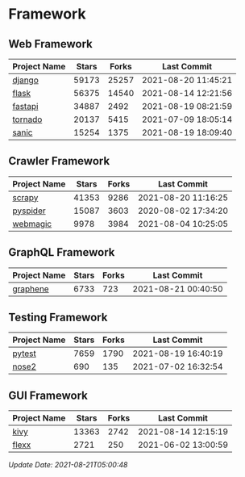 # Framework

## Web Framework
| Project Name | Stars | Forks | Last Commit |
| ------------ | ----- | ----- | ----------- |
| [django](https://github.com/django/django) | 59173 | 25257 | 2021-08-20 11:45:21 |
| [flask](https://github.com/pallets/flask) | 56375 | 14540 | 2021-08-14 12:21:56 |
| [fastapi](https://github.com/tiangolo/fastapi) | 34887 | 2492 | 2021-08-19 08:21:59 |
| [tornado](https://github.com/tornadoweb/tornado) | 20137 | 5415 | 2021-07-09 18:05:14 |
| [sanic](https://github.com/sanic-org/sanic) | 15254 | 1375 | 2021-08-19 18:09:40 |

## Crawler Framework
| Project Name | Stars | Forks | Last Commit |
| ------------ | ----- | ----- | ----------- |
| [scrapy](https://github.com/scrapy/scrapy) | 41353 | 9286 | 2021-08-20 11:16:25 |
| [pyspider](https://github.com/binux/pyspider) | 15087 | 3603 | 2020-08-02 17:34:20 |
| [webmagic](https://github.com/code4craft/webmagic) | 9978 | 3984 | 2021-08-04 10:25:05 |

## GraphQL Framework
| Project Name | Stars | Forks | Last Commit |
| ------------ | ----- | ----- | ----------- |
| [graphene](https://github.com/graphql-python/graphene) | 6733 | 723 | 2021-08-21 00:40:50 |

## Testing Framework
| Project Name | Stars | Forks | Last Commit |
| ------------ | ----- | ----- | ----------- |
| [pytest](https://github.com/pytest-dev/pytest) | 7659 | 1790 | 2021-08-19 16:40:19 |
| [nose2](https://github.com/nose-devs/nose2) | 690 | 135 | 2021-07-02 16:32:54 |

## GUI Framework
| Project Name | Stars | Forks | Last Commit |
| ------------ | ----- | ----- | ----------- |
| [kivy](https://github.com/kivy/kivy) | 13363 | 2742 | 2021-08-14 12:15:19 |
| [flexx](https://github.com/flexxui/flexx) | 2721 | 250 | 2021-06-02 13:00:59 |

*Update Date: 2021-08-21T05:00:48*